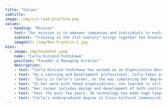 ```yaml
---
title: "Values"
subtitle:
image: /img/sit-lead-platform.png
values:
  - heading: "Mission"
    text: "Our mission is to empower companies and individuals to evolve in synchrony with a changing world."
    subtext: "Training in the 21st Century™ brings together the knowledge and expertise needed, customized for each project. Working individually and in teams, we use our creativity, experience, knowledge, skills and abilities to enhance the growth and development of our clients. We utilize tried and true training methodologies——combined with new technologies and developing knowledge of how our brains learn——to enable companies and individuals to evolve proactively with a changing world."
    imageUrl: /img/Ben-Franklin-1.jpg
bios:
  - image: img/headshot.jpeg
    name: "Carla Kincaid-Yoshikawa"
    position: "Founder & Managing Director"
    description: 
    - text: "Carla Kincaid-Yoshikawa has worked as an Organization Development and Training Consultant for over 20 years. Working with Fortune 500 companies and organizations in the public and non-profit sectors, she has conducted team building, leadership development, strategic planning and change management processes. And she has designed, developed and facilitated training programs on a wide array of topics, from the team building, leadership development and change management related to Organizational Development to stress management, software navigation, new hire orientation, sexual harassment, and processes and procedures. A deep curiosity about how people learn, change and grow has created a core resource for her ongoing work in Learning and Development."
    - text: "As a Learning and Development professional, Carla takes pride in projects she has worked on because they simultaneously: increase organizational effectiveness; enhance the commitment, satisfaction, personal growth and professional development of organization members; and improve bottom lines."
    - text:  "Early in Carla’s career, as she was completing her degree in Organization Development, she sought opportunities to work with experienced consultants as a way to learn the most effective techniques for Training and Development. In that endeavor, she was fortunate to work with several excellent consulting firms: Stonefield Learning Group (Knowledge Management, Change Management and Organizational Design); and Integration Strategies (Internal Organizational Collaboration and Integration)."
    - text: "In her work with these organizations, she learned to utilize best practices and the highest standards for work with clients—in research and analysis, curriculum design and presentation, interactive meeting design and facilitation, and coaching and follow-up. Later work with another exceptional consulting firm, Collaborative Strategies (an industry analyst and research firm that specializes in collaboration technologies and best practices), gave her a foundation for understanding the technologies that impact so many industries and professions, including Training and Development. Her experience there, researching and using cutting edge collaboration technologies, enabled her to recognize and incorporate best practices for these tools into her work."
    - text: "Her career includes design and development of both instructor-led and self-paced learning courses for both in-person and remote learning. She has created and facilitated face-to-face courses on a wide range of topics, and first became interested in avatar-based 3D environments as a tool for learning while recuperating from a severe injury. Her son loaned her several of his video games to pass the time and she was amazed at her own reaction to playing these games: she found herself engaged by the drive to solve the puzzles and get to the next level—and realized what an incredible learning tool these games could be. In addition, she realized that 3D environments not only offered opportunities for activity-based learning, but they also provided the sense of being present with others that is so important for engaging attention and connection——the missing ingredients from other forms of virtual learning."
    - text: "Over the past few years, 3D technology has made huge leaps in capabilities and usability. Carla  is excited to be involved in the emergence of this resource for Training and Development. She believes 3D virtual environments present an amazing array of new, powerful techniques and processes for learning and is working to incorporate the extraordinary benefits of 3D learning  into the blended learning services of Training in the 21st Century™."
    - text: "Carla’s undergraduate degree in Cross-Cultural Communications from San Francisco State University gave her a grounding in the communications issues that are often a barrier to effective  collaboration. This perspective was a valuable asset when she earned a Masters Degree in  Organization Development from the University of San Francisco and began working in that field.  These aspects of her educational background continue to inform her work in training, facilitation and change management."
---
```

